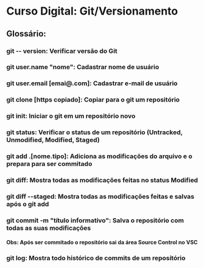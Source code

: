 # Curso Digital: Git/Versionamento

## Glossário:
### git -- version: Verificar versão do Git
### git user.name "nome": Cadastrar nome de usuário
### git user.email [emai@.com]: Cadastrar e-mail de usuário
### git clone [https copiado]: Copiar para o git um repositório
### git init: Iniciar o git em um repositório novo
### git status: Verificar o status de um repositório (Untracked, Unmodified, Modified, Staged)
### git add .\[nome.tipo]: Adiciona as modificações do arquivo e o prepara para ser commitado
### git diff: Mostra todas as modificações feitas no status Modified
### git diff --staged: Mostra todas as modificações feitas e salvas após o git add
### git commit -m "título informativo": Salva o repositório com todas as suas modificações
#### Obs: Após ser commitado o repositório sai da área Source Control no VSC
### git log: Mostra todo histórico de commits de um repositório
